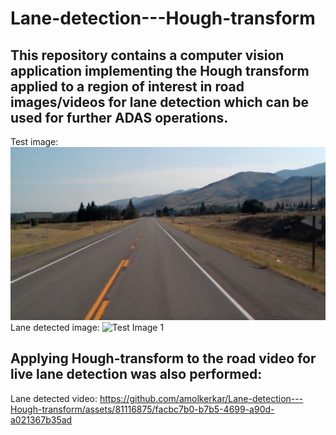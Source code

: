 # Lane-detection---Hough-transform
## This repository contains a computer vision application implementing the Hough transform applied to a region of interest in road images/videos for lane detection which can be used for further ADAS operations. 
Test image: ![Test Image 1](https://github.com/amolkerkar/Lane-detection---Hough-transform/blob/main/src/road_image.jpg)
Lane detected image: ![Test Image 1](https://github.com/amolkerkar/Lane-detection---Hough-transform/blob/main/output/final_image.jpg)

## Applying Hough-transform to the road video for live lane detection was also performed:
Lane detected video:
https://github.com/amolkerkar/Lane-detection---Hough-transform/assets/81116875/facbc7b0-b7b5-4699-a90d-a021367b35ad






